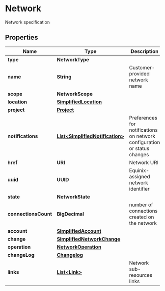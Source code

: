 

# Network

Network specification

## Properties

| Name | Type | Description | Notes |
|------------ | ------------- | ------------- | -------------|
|**type** | **NetworkType** |  |  |
|**name** | **String** | Customer-provided network name |  |
|**scope** | **NetworkScope** |  |  |
|**location** | [**SimplifiedLocation**](SimplifiedLocation.md) |  |  [optional] |
|**project** | [**Project**](Project.md) |  |  [optional] |
|**notifications** | [**List&lt;SimplifiedNotification&gt;**](SimplifiedNotification.md) | Preferences for notifications on network configuration or status changes |  |
|**href** | **URI** | Network URI |  [readonly] |
|**uuid** | **UUID** | Equinix-assigned network identifier |  |
|**state** | **NetworkState** |  |  |
|**connectionsCount** | **BigDecimal** | number of connections created on the network |  [optional] |
|**account** | [**SimplifiedAccount**](SimplifiedAccount.md) |  |  [optional] |
|**change** | [**SimplifiedNetworkChange**](SimplifiedNetworkChange.md) |  |  [optional] |
|**operation** | [**NetworkOperation**](NetworkOperation.md) |  |  [optional] |
|**changeLog** | [**Changelog**](Changelog.md) |  |  |
|**links** | [**List&lt;Link&gt;**](Link.md) | Network sub-resources links |  [optional] [readonly] |



